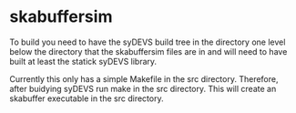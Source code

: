 # skabuffersim

To build you need to have the syDEVS build tree in the directory one level below the directory that the skabuffersim files are in and will need to have built at least the statick syDEVS library.

Currently this only has a simple Makefile in the src directory. Therefore, after buidying syDEVS run make in the src directory. This will create an skabuffer executable in the src directory.
